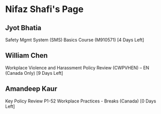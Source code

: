 # Nifaz Shafi's Page

## Jyot Bhatia
Safety Mgmt System (SMS) Basics Course (M910571) [4 Days Left]

## William Chen
Workplace Violence and Harassment Policy Review (CWPVHEN) – EN (Canada Only) [9 Days Left]

## Amandeep Kaur
Key Policy Review P1-52 Workplace Practices - Breaks (Canada) [0 Days Left]

